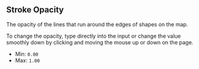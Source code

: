 ## Stroke Opacity

The opacity of the lines that run around the edges of shapes on the map.

To change the opacity, type directly into the input or change the value smoothly down by clicking and moving the mouse up or down on the page.

  - Min: `0.00`
  - Max: `1.00`
